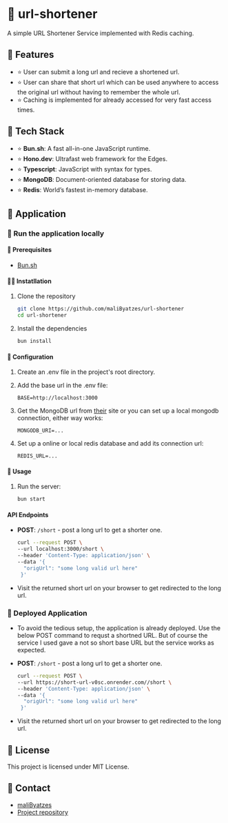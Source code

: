 # 🦋 url-shortener

A simple URL Shortener Service implemented with Redis caching.

## 🦇 Features

- ⭐ User can submit a long url and recieve a shortened url.
- ⭐ User can share that short url which can be used anywhere to access
the original url without having to remember the whole url.
- ⭐ Caching is implemented for already accessed for very fast access times.

## 🐎 Tech Stack

- ⭐ **Bun.sh**: A fast all-in-one JavaScript runtime.
- ⭐ **Hono.dev**: Ultrafast web framework for the Edges.
- ⭐ **Typescript**: JavaScript with syntax for types.
- ⭐ **MongoDB**: Document-oriented database for storing data.
- ⭐ **Redis**: World’s fastest in-memory database.

## 🐺 Application

### 🦅 Run the application locally

#### 🐝 Prerequisites

- [Bun.sh](https://bun.sh)

#### 🐻‍❄️ Instatllation

1. Clone the repository
   ```sh
   git clone https://github.com/maliByatzes/url-shortener
   cd url-shortener
   ```

2. Install the dependencies
   ```sh
   bun install
   ```

#### 🐸 Configuration

1. Create an .env file in the project's root directory.

2. Add the base url in the .env file:
   ```env
   BASE=http://localhost:3000
   ```

3. Get the MongoDB url from [their](https://cloud.mongodb.com/) site or you
   can set up a local mongodb connection, either way works:
   ```env
   MONGODB_URI=...
   ```

4. Set up a online or local redis database and add its connection url:
   ```env
   REDIS_URL=...
   ```

#### 🐗 Usage

1. Run the server:
   ```sh
   bun start
   ```

#### API Endpoints

- **POST**: `/short` - post a long url to get a shorter one.
  ```sh
  curl --request POST \
  --url localhost:3000/short \
  --header 'Content-Type: application/json' \
  --data '{
	"origUrl": "some long valid url here"
   }'
  ```

- Visit the returned short url on your browser to get redirected to the long url.

### 🦕 Deployed Application

- To avoid the tedious setup, the application is already deployed. Use the below POST
command to requst a shortned URL. But of course the service I used gave a not so
short base URL but the service works as expected.

- **POST**: `/short` - post a long url to get a shorter one.
  ```sh
  curl --request POST \
  --url https://short-url-v0sc.onrender.com//short \
  --header 'Content-Type: application/json' \
  --data '{
	"origUrl": "some long valid url here"
   }'
  ```
  
- Visit the returned short url on your browser to get redirected to the long url.

## 🦝 License

This project is licensed under MIT License.

## 🦦 Contact

- [maliByatzes](mailto:malib2027@gmail.com)
- [Project repository](https://github.com/maliByatzes/url-shortener)
